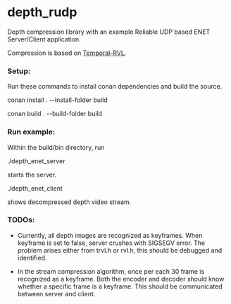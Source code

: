 # depth_rudp

Depth compression library with an example Reliable UDP based ENET Server/Client application. 

Compression is based on [Temporal-RVL](https://github.com/hanseuljun/temporal-rvl). 

### Setup:

Run these commands to install conan dependencies and build the source.

conan install . --install-folder build

conan build . --build-folder build

### Run example:

Within the build/bin directory, run

./depth_enet_server 

starts the server. 


./depth_enet_client

shows decompressed depth video stream.


### TODOs:

- Currently, all depth images are recognized as keyframes. When keyframe is set to false, server crushes with SIGSEGV error. The problem arises either from trvl.h or rvl.h, this should be debugged and identified. 

- In the stream compression algorithm, once per each 30 frame is recognized as a keyframe. Both the encoder and decoder should know whether a specific frame is a keyframe. This should be communicated between server and client. 
